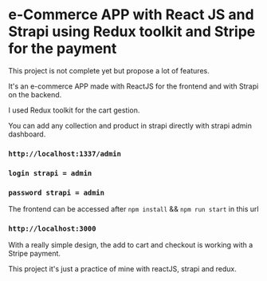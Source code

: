 # e-Commerce APP with React JS and Strapi using Redux toolkit and Stripe for the payment

This project is not complete yet but propose a lot of features.

It's an e-commerce APP made with ReactJS for the frontend and with Strapi on the backend.

I used Redux toolkit for the cart gestion.

You can add any collection and product in strapi directly with strapi admin dashboard.

### `http://localhost:1337/admin`
### `login strapi = admin`
### `password strapi = admin`

The frontend can be accessed after `npm install` && `npm run start` in this url
### `http://localhost:3000`

With a really simple design, the add to cart and checkout is working with a Stripe payment.

This project it's just a practice of mine with reactJS, strapi and redux.
